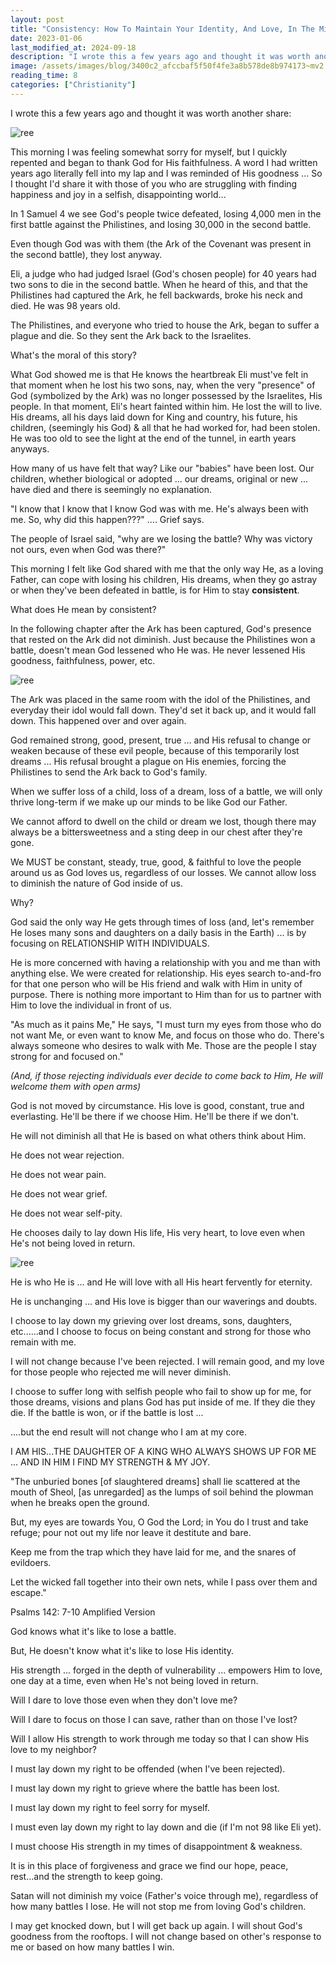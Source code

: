 ```yaml
---
layout: post
title: "Consistency: How To Maintain Your Identity, And Love, In The Midst Of A Trying World"
date: 2023-01-06
last_modified_at: 2024-09-18
description: "I wrote this a few years ago and thought it was worth another share:"
image: /assets/images/blog/3400c2_afccbaf5f50f4fe3a8b578de8b974173~mv2.jpg
reading_time: 8
categories: ["Christianity"]
---
```


I wrote this a few years ago and thought it was worth another share:

![ree](/assets/images/blog/3400c2_afccbaf5f50f4fe3a8b578de8b974173~mv2.jpg)

This morning I was feeling somewhat sorry for myself, but I quickly repented and began to thank God for His faithfulness. A word I had written years ago literally fell into my lap and I was reminded of His goodness ... So I thought I'd share it with those of you who are struggling with finding happiness and joy in a selfish, disappointing world...

In 1 Samuel 4 we see God's people twice defeated, losing 4,000 men in the first battle against the Philistines, and losing 30,000 in the second battle.

Even though God was with them (the Ark of the Covenant was present in the second battle), they lost anyway.

Eli, a judge who had judged Israel (God's chosen people) for 40 years had two sons to die in the second battle. When he heard of this, and that the Philistines had captured the Ark, he fell backwards, broke his neck and died. He was 98 years old.

The Philistines, and everyone who tried to house the Ark, began to suffer a plague and die. So they sent the Ark back to the Israelites.

What's the moral of this story?

What God showed me is that He knows the heartbreak Eli must've felt in that moment when he lost his two sons, nay, when the very "presence" of God (symbolized by the Ark) was no longer possessed by the Israelites, His people. In that moment, Eli's heart fainted within him. He lost the will to live. His dreams, all his days laid down for King and country, his future, his children, (seemingly his God) & all that he had worked for, had been stolen. He was too old to see the light at the end of the tunnel, in earth years anyways.

How many of us have felt that way? Like our "babies" have been lost. Our children, whether biological or adopted ... our dreams, original or new ... have died and there is seemingly no explanation.

"I know that I know that I know God was with me. He's always been with me. So, why did this happen???" .... Grief says.

The people of Israel said, "why are we losing the battle? Why was victory not ours, even when God was there?"

This morning I felt like God shared with me that the only way He, as a loving Father, can cope with losing his children, His dreams, when they go astray or when they've been defeated in battle, is for Him to stay **consistent**.

What does He mean by consistent?

In the following chapter after the Ark has been captured, God's presence that rested on the Ark did not diminish. Just because the Philistines won a battle, doesn't mean God lessened who He was. He never lessened His goodness, faithfulness, power, etc.

![ree](/assets/images/blog/3400c2_efa32111d6e043a09f2e972ac542e831~mv2.jpg)

The Ark was placed in the same room with the idol of the Philistines, and everyday their idol would fall down. They'd set it back up, and it would fall down. This happened over and over again.

God remained strong, good, present, true ... and His refusal to change or weaken because of these evil people, because of this temporarily lost dreams ... His refusal brought a plague on His enemies, forcing the Philistines to send the Ark back to God's family.

When we suffer loss of a child, loss of a dream, loss of a battle, we will only thrive long-term if we make up our minds to be like God our Father.

We cannot afford to dwell on the child or dream we lost, though there may always be a bittersweetness and a sting deep in our chest after they're gone.

We MUST be constant, steady, true, good, & faithful to love the people around us as God loves us, regardless of our losses. We cannot allow loss to diminish the nature of God inside of us.

Why?

God said the only way He gets through times of loss (and, let's remember He loses many sons and daughters on a daily basis in the Earth) ... is by focusing on RELATIONSHIP WITH INDIVIDUALS.

He is more concerned with having a relationship with you and me than with anything else. We were created for relationship. His eyes search to-and-fro for that one person who will be His friend and walk with Him in unity of purpose. There is nothing more important to Him than for us to partner with Him to love the individual in front of us.

"As much as it pains Me," He says, "I must turn my eyes from those who do not want Me, or even want to know Me, and focus on those who do. There's always someone who desires to walk with Me. Those are the people I stay strong for and focused on."

_(And, if those rejecting individuals ever decide to come back to Him, He will welcome them with open arms)_

God is not moved by circumstance. His love is good, constant, true and everlasting. He'll be there if we choose Him. He'll be there if we don't.

He will not diminish all that He is based on what others think about Him.

He does not wear rejection.

He does not wear pain.

He does not wear grief.

He does not wear self-pity.

He chooses daily to lay down His life, His very heart, to love even when He's not being loved in return.

![ree](/assets/images/blog/3400c2_6cc5d2896f364e2bb32815608de7453b~mv2.jpg)

He is who He is ... and He will love with all His heart fervently for eternity.

He is unchanging ... and His love is bigger than our waverings and doubts.

I choose to lay down my grieving over lost dreams, sons, daughters, etc......and I choose to focus on being constant and strong for those who remain with me.

I will not change because I've been rejected. I will remain good, and my love for those people who rejected me will never diminish.

I choose to suffer long with selfish people who fail to show up for me, for those dreams, visions and plans God has put inside of me. If they die they die. If the battle is won, or if the battle is lost ...

....but the end result will not change who I am at my core.

I AM HIS...THE DAUGHTER OF A KING WHO ALWAYS SHOWS UP FOR ME ... AND IN HIM I FIND MY STRENGTH & MY JOY.

"The unburied bones \[of slaughtered dreams\] shall lie scattered at the mouth of Sheol, \[as unregarded\] as the lumps of soil behind the plowman when he breaks open the ground.

But, my eyes are towards You, O God the Lord; in You do I trust and take refuge; pour not out my life nor leave it destitute and bare.

Keep me from the trap which they have laid for me, and the snares of evildoers.

Let the wicked fall together into their own nets, while I pass over them and escape."

Psalms 142: 7-10 Amplified Version

God knows what it's like to lose a battle.

But, He doesn't know what it's like to lose His identity.

His strength ... forged in the depth of vulnerability ... empowers Him to love, one day at a time, even when He's not being loved in return.

Will I dare to love those even when they don't love me?

Will I dare to focus on those I can save, rather than on those I've lost?

Will I allow His strength to work through me today so that I can show His love to my neighbor?

I must lay down my right to be offended (when I've been rejected).

I must lay down my right to grieve where the battle has been lost.

I must lay down my right to feel sorry for myself.

I must even lay down my right to lay down and die (if I'm not 98 like Eli yet).

I must choose His strength in my times of disappointment & weakness.

It is in this place of forgiveness and grace we find our hope, peace, rest...and the strength to keep going.

Satan will not diminish my voice (Father's voice through me), regardless of how many battles I lose. He will not stop me from loving God's children.

I may get knocked down, but I will get back up again. I will shout God's goodness from the rooftops. I will not change based on other's response to me or based on how many battles I win.
